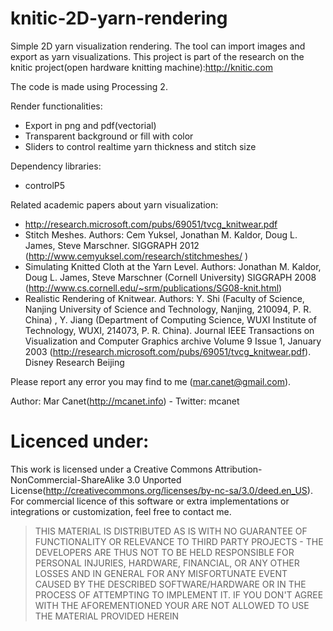 knitic-2D-yarn-rendering
========================

Simple 2D yarn visualization rendering. The tool can import images and export as yarn visualizations.
This project is part of the research on the knitic project(open hardware knitting machine):http://knitic.com

The code is made using Processing 2.

Render functionalities:
* Export in png and pdf(vectorial)
* Transparent background or fill with color
* Sliders to control realtime yarn thickness and stitch size   

Dependency libraries:
* controlP5

Related academic papers about yarn visualization:
* http://research.microsoft.com/pubs/69051/tvcg_knitwear.pdf
* Stitch Meshes. Authors: Cem Yuksel, Jonathan M. Kaldor, Doug L. James, Steve Marschner. SIGGRAPH 2012 (http://www.cemyuksel.com/research/stitchmeshes/ )
* Simulating Knitted Cloth at the Yarn Level. Authors: Jonathan M. Kaldor, Doug L. James, Steve Marschner (Cornell University) SIGGRAPH 2008 (http://www.cs.cornell.edu/~srm/publications/SG08-knit.html)
* Realistic Rendering of Knitwear. Authors: Y. Shi (Faculty of Science, Nanjing University of Science and Technology, Nanjing, 210094, P. R. China) , Y. Jiang (Department of Computing Science, WUXI Institute of Technology, WUXI, 214073, P. R. China). Journal IEEE Transactions on Visualization and Computer Graphics archive Volume 9 Issue 1, January 2003 
(http://research.microsoft.com/pubs/69051/tvcg_knitwear.pdf). Disney Research Beijing

Please report any error you may find to me (mar.canet@gmail.com).

Author: Mar Canet(http://mcanet.info) - Twitter: mcanet

Licenced under:
===========================
This work is licensed under a Creative Commons Attribution-NonCommercial-ShareAlike 3.0 Unported License(http://creativecommons.org/licenses/by-nc-sa/3.0/deed.en_US).
For commercial licence of this software or extra implementations or integrations or customization, feel free to contact me. 

> THIS MATERIAL IS DISTRIBUTED AS IS WITH NO GUARANTEE OF FUNCTIONALITY OR RELEVANCE TO THIRD PARTY PROJECTS - THE DEVELOPERS ARE THUS NOT TO BE HELD RESPONSIBLE FOR PERSONAL INJURIES, HARDWARE, FINANCIAL, OR ANY OTHER LOSSES AND IN GENERAL FOR ANY MISFORTUNATE EVENT CAUSED BY THE DESCRIBED SOFTWARE/HARDWARE OR IN THE PROCESS OF ATTEMPTING TO IMPLEMENT IT. IF YOU DON'T AGREE WITH THE AFOREMENTIONED YOUR ARE NOT ALLOWED TO USE THE MATERIAL PROVIDED HEREIN
